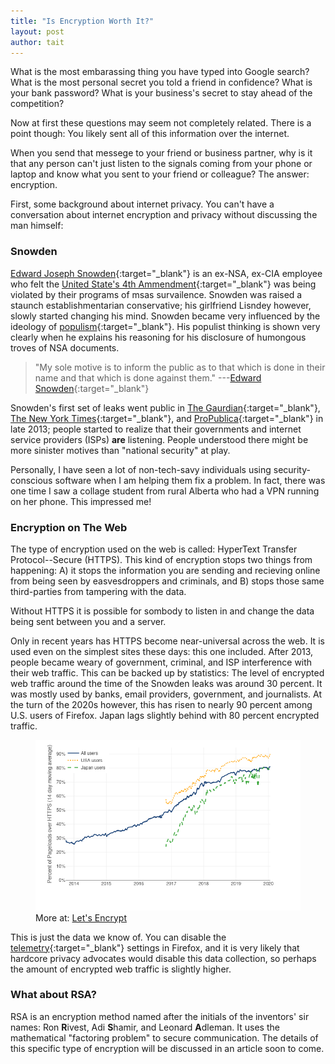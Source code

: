 ```yaml
---
title: "Is Encryption Worth It?"
layout: post
author: tait
---
```


What is the most embarassing thing you have typed into Google search? What is the most personal secret you told a friend in confidence? What is your bank password? What is your business's secret to stay ahead of the competition?

Now at first these questions may seem not completely related. There is a point though: You likely sent all of this information over the internet.

When you send that messege to your friend or business partner, why is it that any person can't just listen to the signals coming from your phone or laptop and know what you sent to your friend or colleague? The answer: encryption.

First, some background about internet privacy. You can't have a conversation about internet encryption and privacy without discussing the man himself:

### Snowden

[Edward Joseph Snowden](https://en.wikipedia.org/wiki/Edward_Snowden){:target="_blank"} is an ex-NSA, ex-CIA employee who felt the [United State's 4th Ammendment](https://en.wikipedia.org/wiki/Fourth_Amendment_to_the_United_States_Constitution){:target="_blank"} was being violated by their programs of msas survailence.
Snowden was raised a staunch establishmentarian conservative; his girlfriend Lisndey however, slowly started changing his mind. Snowden became very influenced by the ideology of [populism](https://en.wikipedia.org/wiki/Populism){:target="_blank"}.
His populist thinking is shown very clearly when he explains his reasoning for his disclosure of humongous troves of NSA documents.

> "My sole motive is to inform the public as to that which is done in their name and that which is done against them."
> ---[Edward Snowden](https://www.theguardian.com/world/video/2013/jun/09/nsa-whistleblower-edward-snowden-interview-video){:target="_blank"}

Snowden's first set of leaks went public in [The Gaurdian](https://www.theguardian.com/world/2013/sep/05/nsa-gchq-encryption-codes-security){:target="_blank"}, [The New York Times](https://www.nytimes.com/2013/06/10/us/former-cia-worker-says-he-leaked-surveillance-data.html){:target="_blank"}, and [ProPublica](https://www.propublica.org/article/the-nsas-secret-campaign-to-crack-undermine-internet-encryption){:target="_blank"} in late 2013;
people started to realize that their governments and internet service providers (ISPs) **are** listening. People understood there might be more sinister motives than "national security" at play.

Personally, I have seen a lot of non-tech-savy individuals using security-conscious software when I am helping them fix a problem.
In fact, there was one time I saw a collage student from rural Alberta who had a VPN running on her phone. This impressed me!

### Encryption on The Web

The type of encryption used on the web is called: HyperText Transfer Protocol--Secure (HTTPS).
This kind of encryption stops two things from happening: A) it stops the information you are sending and recieving online from being seen by easvesdroppers and criminals, and B) stops those same third-parties from tampering with the data.

Without HTTPS it is possible for sombody to listen in and change the data being sent between you and a server.

Only in recent years has HTTPS become near-universal across the web. It is used even on the simplest sites these days: this one included. After 2013, people became weary of government, criminal, and ISP interference with their web traffic.
This can be backed up by statistics:
The level of encrypted web traffic around the time of the Snowden leaks was around 30 percent. It was mostly used by banks, email providers, government, and journalists.
At the turn of the 2020s however, this has risen to nearly 90 percent among U.S. users of Firefox.
Japan lags slightly behind with 80 percent encrypted traffic.

<figure>
  <img src="/assets/img/encrypted-web-traffic.png" alt="Use of encrypted web traffic incresing over time.">
  <figcaption>
    More at: <a href="https://letsencrypt.org/stats/" target="_blank">Let's Encrypt</a>
  </figcaption>
</figure>

This is just the data we know of. You can disable the [telemetry](https://en.wikipedia.org/wiki/Telemetry#Software){:target="_blank"} settings in Firefox, and it is very likely that hardcore privacy advocates would disable this data collection, so perhaps the amount of encrypted web traffic is slightly higher.

### What about RSA?

RSA is an encryption method named after the initials of the inventors' sir names: Ron **R**ivest, Adi **S**hamir, and Leonard **A**dleman. It uses the mathematical "factoring problem" to secure communication. The details of this specific type of encryption will be discussed in an article soon to come.

